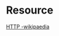 
# Resource
[HTTP -wikipaedia](https://en.wikipedia.org/wiki/Hypertext_Transfer_Protocol#Request_methods)